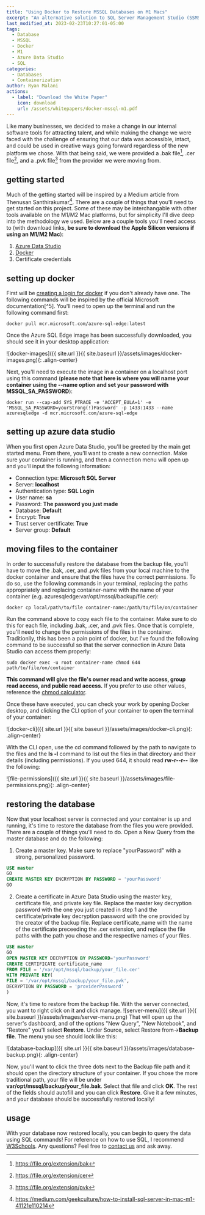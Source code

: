 ```yaml
---
title: "Using Docker to Restore MSSQL Databases on M1 Macs"
excerpt: "An alternative solution to SQL Server Management Studio (SSMS) for M1/M2 Macs."
last_modified_at: 2023-02-23T10:27:01-05:00
tags:
  - Database
  - MSSQL
  - Docker
  - M1
  - Azure Data Studio
  - SQL
categories:
  - Databases
  - Containerization
author: Ryan Malani
actions:
  - label: "Download the White Paper"
    icon: download
    url: /assets/whitepapers/docker-mssql-m1.pdf
---
```


Like many businesses, we decided to make a change in our internal software tools for attracting talent, and while making the change we were faced with the challenge of ensuring that our data was accessible, intact, and could be used in creative ways going forward regardless of the new platform we chose. With that being said, we were provided a .bak file[^1], .cer file[^2], and a .pvk file[^3] from the provider we were moving from.

## getting started

Much of the getting started will be inspired by a Medium article from Thenusan Santhirakumar[^4]. There are a couple of things that you'll need to get started on this project. Some of these may be interchangable with other tools available on the M1/M2 Mac platforms, but for simplicity I'll dive deep into the methodology we used. Below are a couple tools you'll need access to (with download links, **be sure to download the Apple Silicon versions if using an M1/M2 Mac**):

1. [Azure Data Studio](https://learn.microsoft.com/en-us/sql/azure-data-studio/download-azure-data-studio?view=sql-server-ver16&culture=en-us&country=us&tabs=redhat-install%2Credhat-uninstall)
2. [Docker](https://www.docker.com/products/docker-desktop/)
3. Certificate credentials

[^1]: <https://file.org/extension/bak>
[^2]: <https://file.org/extension/cer>
[^3]: <https://file.org/extension/pvk>
[^4]: <https://medium.com/geekculture/how-to-install-sql-server-in-mac-m1-41121e110214>

## setting up docker

First will be [creating a login for docker](https://hub.docker.com) if you don't already have one. The following commands will be inspired by the official Microsoft documentation[^5]. You'll need to open up the terminal and run the following command first:

```
docker pull mcr.microsoft.com/azure-sql-edge:latest
```

Once the Azure SQL Edge image has been successfully downloaded, you should see it in your desktop application:

![docker-images]({{ site.url }}{{ site.baseurl }}/assets/images/docker-images.png){: .align-center}

Next, you'll need to execute the image in a container on a localhost port using this command (**please note that here is where you will name your container using the --name option and set your password with MSSQL_SA_PASSWORD**):

```
docker run --cap-add SYS_PTRACE -e 'ACCEPT_EULA=1' -e 'MSSQL_SA_PASSWORD=yourStrong(!)Password' -p 1433:1433 --name azuresqledge -d mcr.microsoft.com/azure-sql-edge
```

## setting up azure data studio

When you first open Azure Data Studio, you'll be greeted by the main get started menu. From there, you'll want to create a new connection. Make sure your container is running, and then a connection menu will open up and you'll input the following information:

- Connection type: **Microsoft SQL Server**
- Server: **localhost**
- Authentication type: **SQL Login**
- User name: **sa**
- Password: **The password you just made**
- Database: **Default**
- Encrypt: **True**
- Trust server certificate: **True**
- Server group: **Default**

## moving files to the container

In order to successfully restore the database from the backup file, you'll have to move the .bak, .cer, and .pvk files from your local machine to the docker container and ensure that the files have the correct permissions. To do so, use the following commands in your terminal, replacing the paths appropriately and replacing container-name with the name of your container (e.g. azuresqledge:var/opt/mssql/backup/file.cer):

```
docker cp local/path/to/file container-name:/path/to/file/on/container
```

Run the command above to copy each file to the container. Make sure to do this for each file, including .bak, .cer, and .pvk files. Once that is complete, you'll need to change the permissions of the files in the container. Traditionlly, this has been a pain point of docker, but I've found the following command to be successful so that the server connection in Azure Data Studio can access them properly:

```
sudo docker exec -u root container-name chmod 644 path/to/file/on/container
```

**This command will give the file's owner read and write access, group read access, and public read access.** If you prefer to use other values, reference the [chmod calculator](https://chmod-calculator.com).

Once these have executed, you can check your work by opening Docker desktop, and clicking the CLI option of your container to open the terminal of your container:

![docker-cli]({{ site.url }}{{ site.baseurl }}/assets/images/docker-cli.png){: .align-center}

With the CLI open, use the cd command followed by the path to navigate to the files and the **ls -l** command to list out the files in that directory and their details (including permissions). If you used 644, it should read **rw-r--r--** like the following:

![file-permissions]({{ site.url }}{{ site.baseurl }}/assets/images/file-permissions.png){: .align-center}

## restoring the database

Now that your localhost server is connected and your container is up and running, it's time to restore the database from the files you were provided. There are a couple of things you'll need to do. Open a New Query from the master database and do the following:

1. Create a master key. Make sure to replace "yourPassword" with a strong, personalized password.

```sql
USE master
GO
CREATE MASTER KEY ENCRYPTION BY PASSWORD = 'yourPassword'
GO
```

2. Create a certificate in Azure Data Studio using the master key, certificate file, and private key file. Replace the master key decryption password with the one you just created in step 1 and the certificate/private key decryption password with the one provided by the creator of the backup file. Replace certificate_name with the name of the certificate preceeding the .cer extension, and replace the file paths with the path you chose and the respective names of your files.

```sql
USE master
GO
OPEN MASTER KEY DECRYPTION BY PASSWORD='yourPassword'
CREATE CERTIFICATE certificate_name
FROM FILE = '/var/opt/mssql/backup/your_file.cer'
WITH PRIVATE KEY(
FILE = '/var/opt/mssql/backup/your_file.pvk',
DECRYPTION BY PASSWORD = 'providerPassword'
)
```

Now, it's time to restore from the backup file. With the server connected, you want to right click on it and click manage. ![server-menu]({{ site.url }}{{ site.baseurl }}/assets/images/server-menu.png) That will open up the server's dashboard, and of the options "New Query", "New Notebook", and "Restore" you'll select **Restore**. Under Source, select Restore from->**Backup file**. The menu you see should look like this:

![database-backup]({{ site.url }}{{ site.baseurl }}/assets/images/database-backup.png){: .align-center}

Now, you'll want to click the three dots next to the Backup file path and it should open the directory structure of your container. If you chose the more traditional path, your file will be under **var/opt/mssql/backup/your_file.bak**. Select that file and click **OK**. The rest of the fields should autofill and you can click **Restore**. Give it a few minutes, and your database should be successfully restored locally!

## usage

With your database now restored locally, you can begin to query the data using SQL commands! For reference on how to use SQL, I recommend [W3Schools](https://www.w3schools.com/sql/sql_syntax.asp). Any questions? Feel free to [contact us](mailto:labs@inflowfed.com) and ask away.
